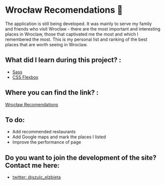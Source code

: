 # Wrocław Recomendations :rocket:

The application is still being developed. It was mainly to serve my family and friends who visit Wrocław - there are the most important and interesting places in Wroclaw, those that captivated me the most and which I remembered the most. This is my personal list and ranking of the best places that are worth seeing in Wroclaw.

## What did I learn during this project? :

* [Sass](https://sass-lang.com/)
* [CSS Flexbox](https://css-tricks.com/snippets/css/a-guide-to-flexbox/)

## Where you can find the link? : 

[Wrocław Recomendations](https://pedantic-mahavira-544373.netlify.com/)

## To do:

* Add recommended restaurants
* Add Google maps and mark the places I listed
* Improve the performance of page

## Do you want to join the development of the site? Contact me here:

* [twitter: @szulc_elzbieta](https://twitter.com/szulc_elzbieta)
